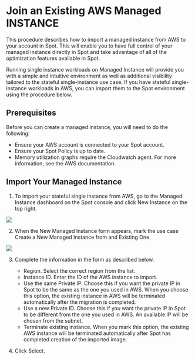 # Join an Existing AWS Managed INSTANCE

This procedure describes how to import a managed instance from AWS to your account in Spot. This will enable you to have full control of your managed instance directly in Spot and take advantage of all of the optimization features available in Spot.

Running single instance workloads on Managed Instance will provide you with a simple and intuitive environment as well as additional visibility tailored to the stateful single-instance use case. If you have stateful single-instance workloads in AWS, you can import them to the Spot environment using the procedure below.

## Prerequisites

Before you can create a managed instance, you will need to do the following:

* Ensure your AWS account is connected to your Spot account.
* Ensure your Spot Policy is up to date.
* Memory utilization graphs require the Cloudwatch agent. For more information, see the AWS documentation.

## Import Your Managed Instance

1. To import your stateful single instance from AWS, go to the Managed Instance dashboard on the Spot console and click New Instance on the top right.

<img src="/managed-instance/_media/gettingstarted-join-existing-01.png" />

2. When the New Managed Instance form appears, mark the use case Create a New Managed Instance from and Existing One.

<img src="/managed-instance/_media/gettingstarted-join-existing-02.png" />

3. Complete the information in the form as described below.

   * Region. Select the correct region from the list.
   * Instance ID. Enter the ID of the AWS instance to import.
   * Use the same Private IP. Choose this if you want the private IP in Spot to be the same as the one you used in AWS. When you choose this option, the existing instance in AWS will be terminated automatically after the migration is completed.
   * Use a new Private ID. Choose this if you want the private IP in Spot to be different from the one you used in AWS. An available IP will be chosen from the subnet.
   * Terminate existing instance. When you mark this option, the existing AWS instance will be terminated automatically after Spot has completed creation of the imported image.

4. Click Select.
